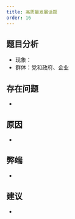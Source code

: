 ```yaml
---
title: 高质量发展话题
order: 16
---
```


## 题目分析


  - 现象：
  - 群体：党和政府、企业

## 存在问题

  - 

## 原因

  - 

## 弊端

  - 

## 建议

  - 